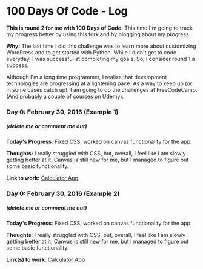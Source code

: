 # 100 Days Of Code - Log
**This is round 2 for me with 100 Days of Code.**  This time I'm going to track my progress better by using this fork and by blogging about my progress.

**Why:** The last time I did this challenge was to learn more about customizing WordPress and to get started with Python.  While I didn't get to code everyday, I was successful at completing my goals.  So, I consider round 1 a success.

Although I'm a long time programmer, I realize that development technologies are progressing at a lightening pace.  As a way to keep up (or in some cases catch up), I am going to do the challenges at FreeCodeCamp.  (And probably a couple of courses on Udemy).

### Day 0: February 30, 2016 (Example 1)
##### (delete me or comment me out)

**Today's Progress**: Fixed CSS, worked on canvas functionality for the app.

**Thoughts:** I really struggled with CSS, but, overall, I feel like I am slowly getting better at it. Canvas is still new for me, but I managed to figure out some basic functionality.

**Link to work:** [Calculator App](http://www.example.com)

### Day 0: February 30, 2016 (Example 2)
##### (delete me or comment me out)

**Today's Progress**: Fixed CSS, worked on canvas functionality for the app.

**Thoughts**: I really struggled with CSS, but, overall, I feel like I am slowly getting better at it. Canvas is still new for me, but I managed to figure out some basic functionality.

**Link(s) to work**: [Calculator App](http://www.example.com)

